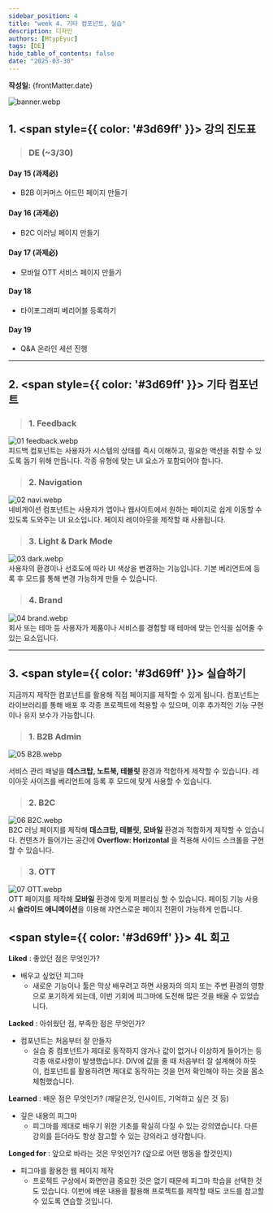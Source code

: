```yaml
---
sidebar_position: 4
title: "week 4. 기타 컴포넌트, 실습"
description: 디자인
authors: [MtypEyuc]
tags: [DE]
hide_table_of_contents: false
date: "2025-03-30"
---
```

**작성일:** {frontMatter.date}

![banner.webp](../../../static/img/DE%20-%20%ED%94%84%EB%A1%9C%EB%8D%95%ED%8A%B8%20%EB%94%94%EC%9E%90%EC%9D%B8%20Figma/banner.webp)

## 1. <span style={{ color: '#3d69ff' }}> 강의 진도표 </span>

>### DE (~3/30)
#### Day 15 (과제必)
- B2B 이커머스 어드민 페이지 만들기
#### Day 16 (과제必)
- B2C 이러닝 페이지 만들기
#### Day 17 (과제必)
- 모바일 OTT 서비스 페이지 만들기
#### Day 18
- 타이포그래피 베리어블 등록하기
#### Day 19
- Q&A 온라인 세션 진행

---

## 2. <span style={{ color: '#3d69ff' }}> 기타 컴포넌트 </span>

>### 1. Feedback
![01 feedback.webp](../../../static/img/DE%20-%20%ED%94%84%EB%A1%9C%EB%8D%95%ED%8A%B8%20%EB%94%94%EC%9E%90%EC%9D%B8%20Figma/04/01%20feedback.webp)   
피드백 컴포넌트는 사용자가 시스템의 상태를 즉시 이해하고, 필요한 액션을 취할 수 있도록 돕기 위해 만듭니다. 각종 유형에 맞는 UI 요소가 포함되어야 합니다.

>### 2. Navigation
![02 navi.webp](../../../static/img/DE%20-%20%ED%94%84%EB%A1%9C%EB%8D%95%ED%8A%B8%20%EB%94%94%EC%9E%90%EC%9D%B8%20Figma/04/02%20navi.webp)  
네비게이션 컴포넌트는 사용자가 앱이나 웹사이트에서 원하는 페이지로 쉽게 이동할 수 있도록 도와주는 UI 요소입니다. 페이지 레이아웃을 제작할 때 사용됩니다.

>### 3. Light & Dark Mode
![03 dark.webp](../../../static/img/DE%20-%20%ED%94%84%EB%A1%9C%EB%8D%95%ED%8A%B8%20%EB%94%94%EC%9E%90%EC%9D%B8%20Figma/04/03%20dark.webp)  
사용자의 환경이나 선호도에 따라 UI 색상을 변경하는 기능입니다. 기본 베리언트에 등록 후 모드를 통해 변경 가능하게 만들 수 있습니다.

>### 4. Brand
![04 brand.webp](../../../static/img/DE%20-%20%ED%94%84%EB%A1%9C%EB%8D%95%ED%8A%B8%20%EB%94%94%EC%9E%90%EC%9D%B8%20Figma/04/04%20brand.webp)  
회사 또는 테마 등 사용자가 제품이나 서비스를 경험할 때 테마에 맞는 인식을 심어줄 수 있는 요소입니다.

---
## 3. <span style={{ color: '#3d69ff' }}> 실습하기 </span>
지금까지 제작한 컴포넌트를 활용해 직접 페이지를 제작할 수 있게 됩니다. 컴포넌트는 라이브러리를 통해 배포 후 각종 프로젝트에 적용할 수 있으며, 이후 추가적인 기능 구현이나 유지 보수가 가능합니다.

>### 1. B2B Admin
![05 B2B.webp](../../../static/img/DE%20-%20%ED%94%84%EB%A1%9C%EB%8D%95%ED%8A%B8%20%EB%94%94%EC%9E%90%EC%9D%B8%20Figma/04/05%20B2B.webp)  

서비스 관리 패널을 **데스크탑, 노트북, 테블릿** 환경과 적합하게 제작할 수 있습니다. 레이아웃 사이즈를 베리언트에 등록 후 모드에 맞게 사용할 수 있습니다.

>### 2. B2C
![06 B2C.webp](../../../static/img/DE%20-%20%ED%94%84%EB%A1%9C%EB%8D%95%ED%8A%B8%20%EB%94%94%EC%9E%90%EC%9D%B8%20Figma/04/06%20B2C.webp)  
B2C 러닝 페이지를 제작해 **데스크탑, 테블릿, 모바일** 환경과 적합하게 제작할 수 있습니다. 컨텐츠가 들어가는 공간에 **Overflow: Horizontal** 을 적용해 사이드 스크롤을 구현할 수 있습니다.

>### 3. OTT
![07  OTT.webp](../../../static/img/DE%20-%20%ED%94%84%EB%A1%9C%EB%8D%95%ED%8A%B8%20%EB%94%94%EC%9E%90%EC%9D%B8%20Figma/04/07%20%20OTT.webp)  
OTT 페이지를 제작해 **모바일** 환경에 맞게 퍼블리싱 할 수 있습니다. 페이징 기능 사용 시 **슬라이드 애니메이션**을 이용해 자연스로운 페이지 전환이 가능하게 만듭니다.


## <span style={{ color: '#3d69ff' }}> 4L 회고 </span>

**Liked** : 좋았던 점은 무엇인가?
- 배우고 싶었던 피그마
    - 새로운 기능이나 툴은 막상 배우려고 하면 사용자의 의지 또는 주변 환경의 영향으로 포기하게 되는데, 이번 기회에 피그마에 도전해 많은 것을 배울 수 있었습니다.

**Lacked** : 아쉬웠던 점, 부족한 점은 무엇인가?
- 컴포넌트는 처음부터 잘 만들자
    - 실습 중 컴포넌트가 제대로 동작하지 않거나 값이 없거나 이상하게 들어가는 등 각종 애로사항이 발생했습니다. DIV에 값을 줄 때 처음부터 잘 설계해야 하듯이, 컴포넌트를 활용하려면 제대로 동작하는 것을 먼저 확인해야 하는 것을 몸소 체험했습니다.

**Learned** : 배운 점은 무엇인가? (깨달은것, 인사이트, 기억하고 싶은 것 등)
- 깊은 내용의 피그마
    - 피그마를 제대로 배우기 위한 기초를 확실히 다질 수 있는 강의였습니다. 다른 강의를 듣더라도 항상 참고할 수 있는 강의라고 생각합니다.


**Longed for** : 앞으로 바라는 것은 무엇인가? (앞으로 어떤 행동을 할것인지)
- 피그마를 활용한 웹 페이지 제작
    - 프로젝트 구상에서 화면만큼 중요한 것은 없기 때문에 피그마 학습을 선택한 것도 있습니다. 이번에 배운 내용을 활용해 프로젝트를 제작할 때도 코드를 참고할 수 있도록 연습할 것입니다.
